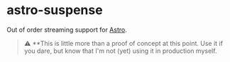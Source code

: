 # astro-suspense
Out of order streaming support for [Astro](https://astro.build).

> :warning: **This is little more than a proof of concept at this point. Use it if you dare, but know that I'm not (yet) using it in production myself.

